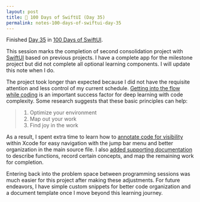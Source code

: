 ```yaml
---
layout: post
title: 📔 100 Days of SwiftUI (Day 35)
permalink: notes-100-days-of-swiftui-day-35
---
```


Finished [Day 35](https://www.hackingwithswift.com/100/swiftui/35) in [100 Days of SwiftUI](https://www.hackingwithswift.com/100/swiftui).

This session marks the completion of second consolidation project with [SwiftUI](https://developer.apple.com/documentation/swiftui) based on previous projects. I have a complete app for the milestone project but did not complete all optional learning components. I will update this note when I do.

The project took longer than expected because I did not have the requisite attention and less control of my current schedule. [Getting into the flow while coding](https://github.blog/2024-01-22-how-to-get-in-the-flow-while-coding-and-why-its-important/) is an important success factor for deep learning with code complexity. Some research suggests that these basic principles can help:

> 1. Optimize your environment
> 2. Map out your work
> 3. Find joy in the work

As a result, I spent extra time to learn how to [annotate code for visibility](https://developer.apple.com/documentation/xcode/creating-organizing-and-editing-source-files#Annotate-your-code-for-visibility) within Xcode for easy navigation with the jump bar menu and better organization in the main source file. I also [added supporting documentation](https://developer.apple.com/documentation/xcode/adding-supplemental-content-to-a-documentation-catalog) to describe functions, record certain concepts, and map the remaining work for completion.

Entering back into the problem space between programming sessions was much easier for this project after making these adjustments. For future endeavors, I have simple custom snippets for better code organization and a document template once I move beyond this learning journey.


